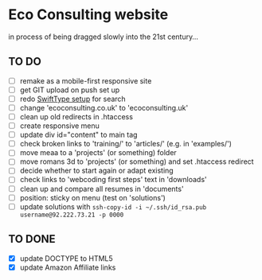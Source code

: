 # Eco Consulting website

in process of being dragged slowly into the 21st century…

## TO DO

- [ ] remake as a mobile-first responsive site
- [ ] get GIT upload on push set up
- [ ] redo [SwiftType setup](https://github.com/swiftype/swiftype-search-jquery) for search
- [ ] change 'ecoconsulting.co.uk' to 'ecoconsulting.uk'
- [ ] clean up old redirects in .htaccess
- [ ] create responsive menu
- [ ] update div id="content" to main tag
- [ ] check broken links to 'training/' to 'articles/' (e.g. in 'examples/')
- [ ] move meaa to a 'projects' (or something) folder
- [ ] move romans 3d to 'projects' (or something) and set .htaccess redirect
- [ ] decide whether to start again or adapt existing
- [ ] check links to 'webcoding first steps' text in 'downloads'
- [ ] clean up and compare all resumes in 'documents'
- [ ] position: sticky on menu (test on 'solutions')
- [ ] update solutions with `ssh-copy-id -i ~/.ssh/id_rsa.pub username@92.222.73.21 -p 0000`

## TO DONE

- [x] update DOCTYPE to HTML5
- [x] update Amazon Affiliate links
